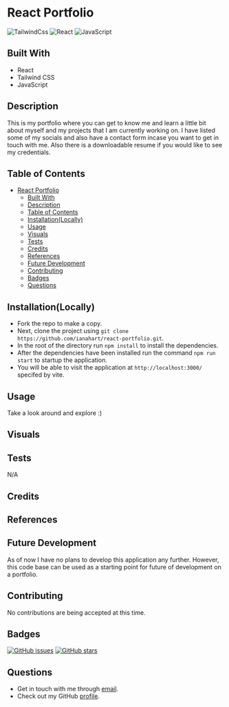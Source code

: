 # React Portfolio

![TailwindCss](https://camo.githubusercontent.com/5bc7d3c0a398ed32883cad4225d4f5a6718c95c014f86fe977b0cd110256a83e/68747470733a2f2f696d672e736869656c64732e696f2f7374617469632f76313f7374796c653d666f722d7468652d6261646765266d6573736167653d5461696c77696e642b43535326636f6c6f723d323232323232266c6f676f3d5461696c77696e642b435353266c6f676f436f6c6f723d303642364434266c6162656c3d)
![React](https://camo.githubusercontent.com/e95e1cbdf8a6d197063c7e8765a79deb9b853081012d6e892adb6ac2c364397c/68747470733a2f2f696d672e736869656c64732e696f2f7374617469632f76313f7374796c653d666f722d7468652d6261646765266d6573736167653d526561637426636f6c6f723d323232323232266c6f676f3d5265616374266c6f676f436f6c6f723d363144414642266c6162656c3d)
![JavaScript](https://camo.githubusercontent.com/dc9450fb8d40c110f245200f5dadff7551cb6cff83250579789bb997dacf987d/68747470733a2f2f696d672e736869656c64732e696f2f7374617469632f76313f7374796c653d666f722d7468652d6261646765266d6573736167653d4a61766153637269707426636f6c6f723d323232323232266c6f676f3d4a617661536372697074266c6f676f436f6c6f723d463744463145266c6162656c3d)

## Built With

- React
- Tailwind CSS
- JavaScript

## Description

This is my portfolio where you can get to know me and learn a little bit about myself and my projects that I am currently working on. I have listed some of my socials and also have a contact form incase you want to get in touch with me. Also there is a downloadable resume if you would like to see my credentials.

## Table of Contents

- [React Portfolio](#react-portfolio)
  - [Built With](#built-with)
  - [Description](#description)
  - [Table of Contents](#table-of-contents)
  - [Installation(Locally)](#installationlocally)
  - [Usage](#usage)
  - [Visuals](#visuals)
  - [Tests](#tests)
  - [Credits](#credits)
  - [References](#references)
  - [Future Development](#future-development)
  - [Contributing](#contributing)
  - [Badges](#badges)
  - [Questions](#questions)

## Installation(Locally)

- Fork the repo to make a copy.
- Next, clone the project using `git clone https://github.com/ianahart/react-portfolio.git`.
- In the root of the directory run `npm install` to install the dependencies.
- After the dependencies have been installed run the command `npm run start` to startup the application.
- You will be able to visit the application at `http://localhost:3000/` specifed by vite.

## Usage

Take a look around and explore :)

## Visuals

## Tests

N/A

## Credits

## References

## Future Development

As of now I have no plans to develop this application any further. However, this code base can be used as a starting point for future of development on a portfolio.

## Contributing

No contributions are being accepted at this time.

## Badges

[![GitHub issues](https://img.shields.io/github/issues/ianahart/jate-text-editor)](https://github.com/ianahart/jate-text-editor/issues)
[![GitHub stars](https://img.shields.io/github/stars/ianahart/jate-text-editor)](https://github.com/ianahart/jate-text-editor/stargazers)

## Questions

- Get in touch with me through [email](mailto:ianalexhart@gmail.com).
- Check out my GitHub [profile](https://github.com/ianahart).
